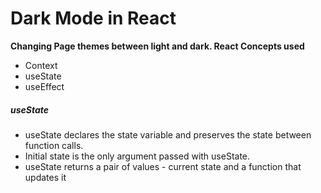# Dark Mode in React

**Changing Page themes between light and dark. React Concepts used**

- Context
- useState
- useEffect

##### useState

- useState declares the state variable and preserves the state between function calls.
- Initial state is the only argument passed with useState.
- useState returns a pair of values - current state and a function that updates it
